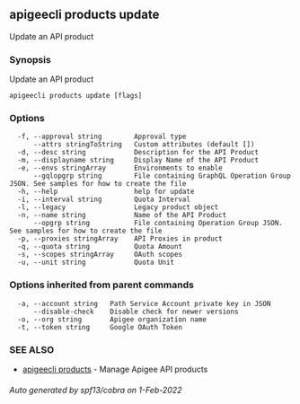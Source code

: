 ## apigeecli products update

Update an API product

### Synopsis

Update an API product

```
apigeecli products update [flags]
```

### Options

```
  -f, --approval string        Approval type
      --attrs stringToString   Custom attributes (default [])
  -d, --desc string            Description for the API Product
  -m, --displayname string     Display Name of the API Product
  -e, --envs stringArray       Environments to enable
      --gqlopgrp string        File containing GraphQL Operation Group JSON. See samples for how to create the file
  -h, --help                   help for update
  -i, --interval string        Quota Interval
  -l, --legacy                 Legacy product object
  -n, --name string            Name of the API Product
      --opgrp string           File containing Operation Group JSON. See samples for how to create the file
  -p, --proxies stringArray    API Proxies in product
  -q, --quota string           Quota Amount
  -s, --scopes stringArray     OAuth scopes
  -u, --unit string            Quota Unit
```

### Options inherited from parent commands

```
  -a, --account string   Path Service Account private key in JSON
      --disable-check    Disable check for newer versions
  -o, --org string       Apigee organization name
  -t, --token string     Google OAuth Token
```

### SEE ALSO

* [apigeecli products](apigeecli_products.md)	 - Manage Apigee API products

###### Auto generated by spf13/cobra on 1-Feb-2022
